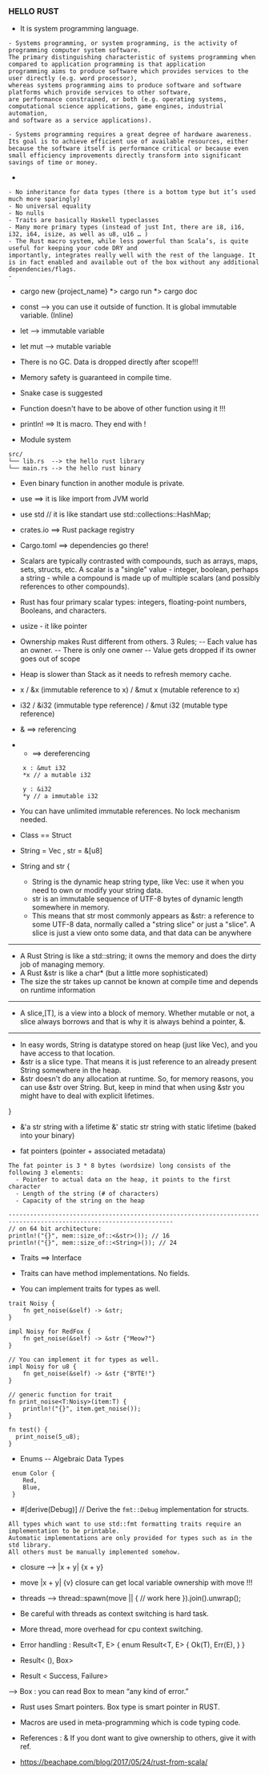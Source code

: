 ### HELLO RUST ###

- It is system programming language.
```
- Systems programming, or system programming, is the activity of programming computer system software.
The primary distinguishing characteristic of systems programming when compared to application programming is that application 
programming aims to produce software which provides services to the user directly (e.g. word processor), 
whereas systems programming aims to produce software and software platforms which provide services to other software, 
are performance constrained, or both (e.g. operating systems, computational science applications, game engines, industrial automation, 
and software as a service applications).

- Systems programming requires a great degree of hardware awareness. Its goal is to achieve efficient use of available resources, either 
because the software itself is performance critical or because even small efficiency improvements directly transform into significant 
savings of time or money.

```
- 
```
- No inheritance for data types (there is a bottom type but it’s used much more sparingly)
- No universal equality
- No nulls
- Traits are basically Haskell typeclasses
- Many more primary types (instead of just Int, there are i8, i16, i32, i64, isize, as well as u8, u16 … )
- The Rust macro system, while less powerful than Scala’s, is quite useful for keeping your code DRY and 
importantly, integrates really well with the rest of the language. It is in fact enabled and available out of the box without any additional dependencies/flags.
- 
```

- cargo new {project_name} *> cargo run *> cargo doc

- const --> you can use it outside of function. It is global immutable variable. (Inline)

- let   --> immutable variable

- let mut --> mutable variable

- There is no GC. Data is dropped directly after scope!!!

- Memory safety is guaranteed in compile time.

- Snake case is suggested

- Function doesn't have to be above of other function using it !!!

- println! ==> It is macro. They end with !

- Module system
```
src/
└── lib.rs  --> the hello rust library  
└── main.rs --> the hello rust binary 
```

- Even binary function in another module is private.

- use ==> it is like import from JVM world

- use std // it is like standart
use std::collections::HashMap;

- crates.io ==> Rust package registry

- Cargo.toml ==> dependencies go there!

- Scalars are typically contrasted with compounds, such as arrays, maps, sets, structs, etc. A scalar is a 
"single" value - integer, boolean, perhaps a string - while a compound is made up of multiple scalars (and possibly references to other compounds).
- Rust has four primary scalar types: integers, floating-point numbers, Booleans, and characters.

- usize - it like pointer

- Ownership makes Rust different from others.
3 Rules;
-- Each value has an owner. 
-- There is only one owner
-- Value gets dropped if its owner goes out of scope

- Heap is slower than Stack as it needs to refresh memory cache.

- x / &x (immutable reference to x) / &mut x (mutable reference to x) 

- i32 / &i32 (immutable type reference) / &mut i32 (mutable type reference) 

- & ==> referencing

- * ==> dereferencing
    
```
    x : &mut i32
    *x // a mutable i32
    
    y : &i32
    *y // a immutable i32
```

- You can have unlimited immutable references. No lock mechanism needed.

- Class == Struct 

- String = Vec<u8> , str = &[u8]
  
- String and str
{
  - String is the dynamic heap string type, like Vec: use it when you need to own or modify your string data.
  - str is an immutable sequence of UTF-8 bytes of dynamic length somewhere in memory.
  - This means that str most commonly appears as &str: a reference to some UTF-8 data, normally called a 
    "string slice" or just a "slice". A slice is just a view onto some data, and that data can be anywhere
    
--------------------------------------------------------------------------------------------------------------------
    
  - A Rust String is like a std::string; it owns the memory and does the dirty job of managing memory.
  - A Rust &str is like a char* (but a little more sophisticated)
  - The size the str takes up cannot be known at compile time and depends on runtime information

--------------------------------------------------------------------------------------------------------------------

  - A slice,[T], is a view into a block of memory. Whether mutable or not, a slice always borrows and that is why 
    it is always behind a pointer, &.

--------------------------------------------------------------------------------------------------------------------
  - In easy words, String is datatype stored on heap (just like Vec), and you have access to that location.
  - &str is a slice type. That means it is just reference to an already present String somewhere in the heap.
  - &str doesn't do any allocation at runtime. So, for memory reasons, you can use &str over String. But, keep in mind 
    that when using &str you might have to deal with explicit lifetimes.
    

}

- &'a str string with a lifetime
  &' static str string with static lifetime (baked into your binary)

- fat pointers (pointer + associated metadata)
```
The fat pointer is 3 * 8 bytes (wordsize) long consists of the following 3 elements:
  - Pointer to actual data on the heap, it points to the first character
  - Length of the string (# of characters)
  - Capacity of the string on the heap

--------------------------------------------------------------------------------------------------------------------
// on 64 bit architecture:
println!("{}", mem::size_of::<&str>()); // 16
println!("{}", mem::size_of::<String>()); // 24

```

- Traits ==> Interface

- Traits can have method implementations. No fields.

- You can implement traits for types as well.
```
trait Noisy {
    fn get_noise(&self) -> &str;
}

impl Noisy for RedFox {
    fn get_noise(&self) -> &str {"Meow?"}
}

// You can implement it for types as well.
impl Noisy for u8 {
    fn get_noise(&self) -> &str {"BYTE!"}
}

// generic function for trait
fn print_noise<T:Noisy>(item:T) {
    println!("{}", item.get_noise());
}

fn test() {
  print_noise(5_u8);
}
```

- Enums -- Algebraic Data Types
```
 enum Color {
    Red,
    Blue,
 }
```

- #[derive(Debug)] // Derive the `fmt::Debug` implementation for structs.

```
All types which want to use std::fmt formatting traits require an implementation to be printable. 
Automatic implementations are only provided for types such as in the std library. 
All others must be manually implemented somehow.
```

- closure --> |x + y| {x + y}

- move |x + y| {v}
closure can get local variable ownership with move !!!

- threads --> thread::spawn(move || {
   // work here
}).join().unwrap();

- Be careful with threads as context switching is hard task.

- More thread, more overhead for cpu context switching.

- Error handling : Result<T, E>
{
enum Result<T, E> {
    Ok(T),
    Err(E),
}
}
- Result< (), Box<dyn Error>> 
- Result < Success, Failure> 

--> Box<dyn Error> :  you can read Box<dyn Error> to mean “any kind of error.”

- Rust uses Smart pointers. Box type is smart pointer in RUST.

- Macros are used in meta-programming which is code typing code.

- References : &
If you dont want to give ownership to others, give it with ref.

- https://beachape.com/blog/2017/05/24/rust-from-scala/
